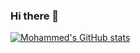 ### Hi there 👋

<!--
**mmohiesen96/mmohiesen96** is a ✨ _special_ ✨ repository because its `README.md` (this file) appears on your GitHub profile.

Here are some ideas to get you started:

- 🔭 I’m currently working on ...
- 🌱 I’m currently learning ...
- 👯 I’m looking to collaborate on ...
- 🤔 I’m looking for help with ...
- 💬 Ask me about ...
- 📫 How to reach me: ...
- 😄 Pronouns: ...
- ⚡ Fun fact: ...
-->
[![Mohammed's GitHub stats](https://github-readme-stats.vercel.app/api?username=mmohiesen96)](https://github.com/mmohiesen96/github-readme-stats)
